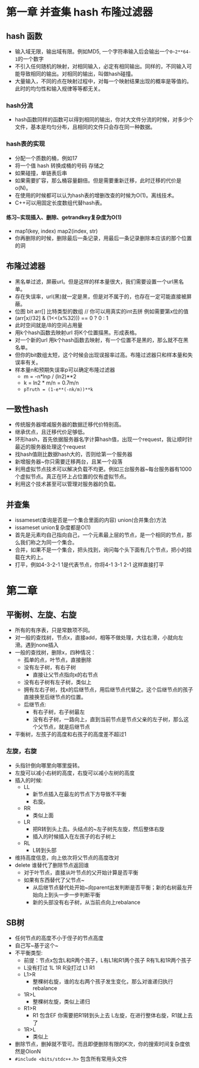 # 第一章 并查集 hash 布隆过滤器

## hash 函数

* 输入域无限，输出域有限。例如MD5, 一个字符串输入后会输出一个`0~2**64-1`的一个数字
* 不引入任何随机的映射，对相同输入，必定有相同输出。同样的，不同输入可能导致相同的输出。对相同的输出，叫做hash碰撞。
* 大量输入，不同的点在映射过程中，对每一个映射结果出现的概率是等值的。此时的均匀性和输入规律等等都无关。

### hash分流

* hash函数同样的函数可以得到相同的输出，你对大文件分流的时候，对多少个文件，基本是均匀分布，且相同的文件只会存在同一种数据。

### hash表的实现

* 分配一个质数的桶，例如17
* 将一个值 hash 转换成桶的号码 存储之
* 如果碰撞，单链表后串
* 如果需要扩容，那么桶容量翻倍。但是需要重新迁移，此时迁移的代价是o(N)。
* 在使用的时候都可以认为hash表的增删改查的时候为O(1)。离线技术。
* C++可以用固定长度数组代替hash表。

#### 练习~实现插入、删除、getrandkey复杂度为O(1)

* map1(key, index)  map2(index, str)
* 你再删除的时候，删除最后一条记录，用最后一条记录删除本应该的那个位置的洞

## 布隆过滤器

* 黑名单过滤，屏蔽url。但是这样的样本量很大，我们需要设置一个url黑名单。
* 存在失误率，url(黑)就一定是黑，但是对不属于的，也存在一定可能直接被屏蔽。
* 位图 bit arr[] 比特类型的数组 // 你可以用真实的int去拼 例如需要第x位的值 
*  (arr[x//32] & (1<<(x%32))) == 0 ? 0 : 1
* 此时空间就是/8的空间占用量
* 用k个hash函数去映射url 将K个位置描黑。形成表格。
* 对一个新的url 用k个hash函数去映射，有一个位置不是黑的，那么就不在黑名单。
* 但你的bit数组太短，这个时候会出现误报率过高。布隆过滤器只和样本量和失误率有关。
* 样本量n和预期失误率p可以确定布隆过滤器
  * m = -n*lnp / (ln2)**2
  * k = ln2 * m/n = 0.7m/n
  * `pTruth = (1-e**(-nk/m))**k`

## 一致性hash

* 传统服务器增减服务器的数据迁移代价特别高。
* 继承优点，且迁移代价足够低。
* 环形hash，首先依据服务器名字计算hash值，出现一个request，我让顺时针最近的服务器处理这个request
* 找hash值刚比数据hash大的，否则给第一个服务器
* 新增服务器~你只需要迁移两台，且某一个段落
* 利用虚拟节点技术可以解决负载不均更。例如三台服务器~每台服务器有1000个虚拟节点。真正在环上占位置的仅有虚拟节点。
* 利用这个技术甚至可以管理对服务器的负载。

## 并查集

* issameset(查询是否是一个集合里面的内容)  union(合并集合)方法
* issameset union复杂度都是O(1)
* 首先是元素均自己指向自己，一个元素最上层的节点，是一个相同的节点，那么我们称之为同一个集合。
* 合并，如果不是一个集合，把头找到，询问每个头下面有几个节点，把小的挂载在大的上。
* 打平，例如4-3-2-1 1是代表节点，你将4-1 3-1 2-1 这样直接打平

# 第二章

## 平衡树、左旋、右旋

* 所有的有序表，只是常数项不同。
* 对一般的查找树，节点x，直接add，相等不做处理，大往右滑，小就向左滑。遇到none插入
* 一般的查找树，删除x，四种情况：
  * 孤单的点，叶节点，直接删除
  * 没有左子树，有右子树
    * 直接让父节点指向x的右节点
  * 没有右子树有左子树，类似上
  * 拥有左右子树，找x的后继节点，用后继节点代替之。这个后继节点的孩子直接换至后继节点的位置。
  * 后继节点:
    * 有右子树，右子树最左
    * 没有右子树，一路向上，直到当前节点是节点父亲的左子树，那么这个父节点，就是后继节点
* 平衡树，左孩子的高度和右孩子的高度差不超过1

### 左旋，右旋

* 头指针倒向哪里向哪里旋转。
* 左旋可以减小右树的高度，右旋可以减小左树的高度
* 插入的时候:
  * LL
    * 新节点插入在最左的节点下方导致不平衡
    * 右旋。
  * RR
    * 类似上面
  * LR
    * 把R转到头上去。头结点的~左子树先左旋，然后整体右旋
    * 插入的时候插入在左孩子的右子树上
  * RL
    * L转到头部
* 维持高度信息，向上依次将父节点的高度改对
* delete 谁替代了删除节点返回谁
  * 对于叶节点，直接从叶节点的父开始计算是否平衡
  * 如果有东西替代了父节点~
    * 从后继节点替代处开始~向parent出发判断是否平衡；新的右树最左开始向上到头一步一步判断平衡
    * 新的头部没有右子树，从当前点向上rebalance

## SB树

* 任何节点的高度不小于侄子的节点高度
* 自己写~基于这个~
* 不平衡类型:
  * 前提：节点x包含L和R两个孩子，L有L1和R1两个孩子 R有1L和1R两个孩子
  * L没有打过 1L 1R  R没打过 L1 R1
  * L1>R
    * 整棵树右旋，谁的左右两个孩子发生变化，那么对谁递归执行rebalance
  * 1R>L
    * 整棵树左旋，类似上递归
  * R1>R
    * R1 包含EF 你需要把R1转到头上去 L左旋，在进行整体右旋，R1就上去了
  * 1R>L
    * 类似上
* 删除节点，删掉就不管可。而且即便删除有限的K次，你的搜索时间复杂度依然是OlonN
* `#include <bits/stdc++.h>` 包含所有常用头文件